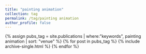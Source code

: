 ```yaml
---
title: "painting animation"
collection: tag
permalink: /tag/painting animation
author_profile: false
---
```

{% assign pubs_tag = site.publications | where:"keywords", painting animation | sort: "venue" %}
{% for post in pubs_tag %}
  {% include archive-single.html %}
{% endfor %}